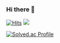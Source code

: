 ### Hi there 👋

<!--
**woodgeon/woodgeon** is a ✨ _special_ ✨ repository because its `README.md` (this file) appears on your GitHub profile.

Here are some ideas to get you started:

- 🔭 I’m currently working on ...
- 🌱 I’m currently learning ...
- 👯 I’m looking to collaborate on ...
- 🤔 I’m looking for help with ...
- 💬 Ask me about ...
- 📫 How to reach me: ...
- 😄 Pronouns: ...
- ⚡ Fun fact: ...
-->
[![Hits](https://hits.seeyoufarm.com/api/count/incr/badge.svg?url=https%3A%2F%2Fgithub.com%2Fwoodgeon&count_bg=%23007EFF&title_bg=%23130EAF&icon=&icon_color=%23FFFFFF&title=hits&edge_flat=false)](https://hits.seeyoufarm.com)
<picture>
  <source
    srcset="https://github-readme-stats.vercel.app/api?username=woodgeon&show_icons=true&theme=dark"
    media="(prefers-color-scheme: dark)"
  />
  <source
    srcset="https://github-readme-stats.vercel.app/api?username=woodgeon&show_icons=true"
    media="(prefers-color-scheme: light), (prefers-color-scheme: no-preference)"
  />
  <img src="https://github-readme-stats.vercel.app/api?username=woodgeon&show_icons=true" />
</picture> 

[![Solved.ac Profile](http://mazassumnida.wtf/api/v2/generate_badge?boj=ad4086)](https://solved.ac/ad4086/)
